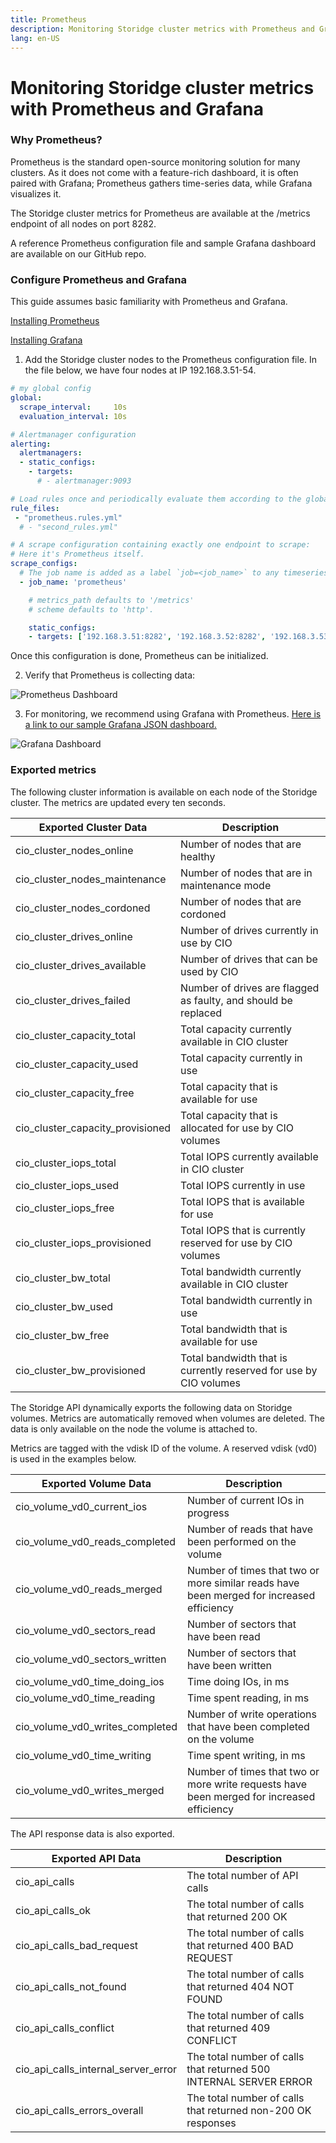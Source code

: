 ```yaml
---
title: Prometheus
description: Monitoring Storidge cluster metrics with Prometheus and Grafana
lang: en-US
---
```


# Monitoring Storidge cluster metrics with Prometheus and Grafana

### Why Prometheus?

Prometheus is the standard open-source monitoring solution for many clusters. As it does not come with a feature-rich dashboard, it is often paired with Grafana; Prometheus gathers time-series data, while Grafana visualizes it.

The Storidge cluster metrics for Prometheus are available at the /metrics endpoint of all nodes on port 8282.

A reference Prometheus configuration file and sample Grafana dashboard are available on our GitHub repo.

### Configure Prometheus and Grafana

This guide assumes basic familiarity with Prometheus and Grafana.

[Installing Prometheus](https://prometheus.io/docs/introduction/first_steps/)

[Installing Grafana](https://grafana.com/docs/installation/)

1. Add the Storidge cluster nodes to the Prometheus configuration file. In the file below, we have four nodes at IP 192.168.3.51-54.

```yaml
# my global config
global:
  scrape_interval:     10s
  evaluation_interval: 10s

# Alertmanager configuration
alerting:
  alertmanagers:
  - static_configs:
    - targets:
      # - alertmanager:9093

# Load rules once and periodically evaluate them according to the global 'evaluation_interval'.
rule_files:
 - "prometheus.rules.yml"
  # - "second_rules.yml"

# A scrape configuration containing exactly one endpoint to scrape:
# Here it's Prometheus itself.
scrape_configs:
  # The job name is added as a label `job=<job_name>` to any timeseries scraped from this config.
  - job_name: 'prometheus'

    # metrics_path defaults to '/metrics'
    # scheme defaults to 'http'.

    static_configs:
    - targets: ['192.168.3.51:8282', '192.168.3.52:8282', '192.168.3.53:8282', '192.168.3.54:8282']
```
Once this configuration is done, Prometheus can be initialized.

2. Verify that Prometheus is collecting data:

![Prometheus Dashboard](https://i.imgur.com/r1C4GBI.png)

3. For monitoring, we recommend using Grafana with Prometheus. [Here is a link to our sample Grafana JSON dashboard.](https://grafana.com/grafana/dashboards/11213)

![Grafana Dashboard](https://i.imgur.com/94DZSg7.png)

### Exported metrics

The following cluster information is available on each node of the Storidge cluster. The metrics are updated every ten seconds.

| Exported Cluster Data | Description |
|---|---|
| cio_cluster_nodes_online | Number of nodes that are healthy|
| cio_cluster_nodes_maintenance | Number of nodes that are in maintenance mode |
| cio_cluster_nodes_cordoned | Number of nodes that are cordoned |
| cio_cluster_drives_online | Number of drives currently in use by CIO |
| cio_cluster_drives_available | Number of drives that can be used by CIO |
| cio_cluster_drives_failed | Number of drives are flagged as faulty, and should be replaced |
| cio_cluster_capacity_total | Total capacity currently available in CIO cluster |
| cio_cluster_capacity_used | Total capacity currently in use |
| cio_cluster_capacity_free | Total capacity that is available for use |
| cio_cluster_capacity_provisioned | Total capacity that is allocated for use by CIO volumes |
| cio_cluster_iops_total | Total IOPS currently available in CIO cluster |
| cio_cluster_iops_used | Total IOPS currently in use |
| cio_cluster_iops_free | Total IOPS that is available for use |
| cio_cluster_iops_provisioned | Total IOPS that is currently reserved for use by CIO volumes |
| cio_cluster_bw_total | Total bandwidth currently available in CIO cluster |
| cio_cluster_bw_used | Total bandwidth currently in use |
| cio_cluster_bw_free | Total bandwidth that is available for use |
| cio_cluster_bw_provisioned | Total bandwidth that is currently reserved for use by CIO volumes |

The Storidge API dynamically exports the following data on Storidge volumes. Metrics are automatically removed when volumes are deleted. The data is only available on the node the volume is attached to.

Metrics are tagged with the vdisk ID of the volume. A reserved vdisk (vd0) is used in the examples below.

| Exported Volume Data | Description |
|---|---|
| cio_volume_vd0_current_ios | Number of current IOs in progress |
| cio_volume_vd0_reads_completed | Number of reads that have been performed on the volume |
| cio_volume_vd0_reads_merged | Number of times that two or more similar reads have been merged for increased efficiency |
| cio_volume_vd0_sectors_read | Number of sectors that have been read |
| cio_volume_vd0_sectors_written | Number of sectors that have been written |
| cio_volume_vd0_time_doing_ios | Time doing IOs, in ms |
| cio_volume_vd0_time_reading | Time spent reading, in ms |
| cio_volume_vd0_writes_completed | Number of write operations that have been completed on the volume |
| cio_volume_vd0_time_writing | Time spent writing, in ms |
| cio_volume_vd0_writes_merged | Number of times that two or more write requests have been merged for increased efficiency |

The API response data is also exported.

| Exported API Data | Description |
|---|---|
| cio_api_calls | The total number of API calls |
| cio_api_calls_ok | The total number of calls that returned 200 OK |
| cio_api_calls_bad_request |  The total number of calls that returned 400 BAD REQUEST |
| cio_api_calls_not_found | The total number of calls that returned 404 NOT FOUND |
| cio_api_calls_conflict | The total number of calls that returned 409 CONFLICT |
| cio_api_calls_internal_server_error | The total number of calls that returned 500 INTERNAL SERVER ERROR |
| cio_api_calls_errors_overall | The total number of calls that returned non-200 OK responses |
